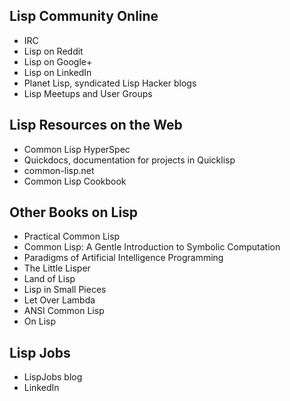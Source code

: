 ## Lisp Community Online

* IRC
* Lisp on Reddit
* Lisp on Google+
* Lisp on LinkedIn
* Planet Lisp, syndicated Lisp Hacker blogs
* Lisp Meetups and User Groups

## Lisp Resources on the Web

* Common Lisp HyperSpec
* Quickdocs, documentation for projects in Quicklisp
* common-lisp.net
* Common Lisp Cookbook

## Other Books on Lisp

* Practical Common Lisp
* Common Lisp: A Gentle Introduction to Symbolic Computation
* Paradigms of Artificial Intelligence Programming
* The Little Lisper
* Land of Lisp
* Lisp in Small Pieces
* Let Over Lambda
* ANSI Common Lisp
* On Lisp

## Lisp Jobs

* LispJobs blog
* LinkedIn
